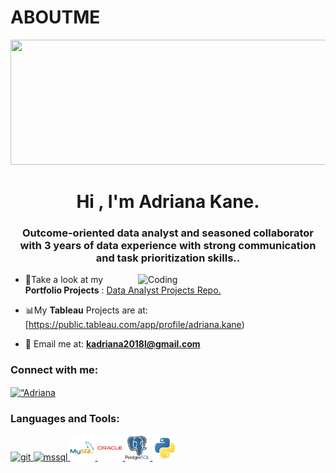 # ABOUTME
<img src="https://drive.google.com/file/d/1Y8XHaeIf7oRnIIqIoYSbrNQ09QaFMPHI/view?usp=sharing" width="840" height="200" allow="autoplay">
<h1 align="center">Hi , I'm Adriana Kane.</h1>
<h3 align="center">Outcome-oriented data analyst and seasoned collaborator with 3 years of data experience with strong communication and task prioritization skills..</h3>
<img align="right" alt="Coding" width="300" src="https://cdn.dribbble.com/users/2646423/screenshots/5507196/computer.gif">

- 📄Take a look at my **Portfolio Projects** : [Data Analyst Projects Repo.](https://github.com/kanea18/Portfolio)

- 📊My **Tableau** Projects are at: [https://public.tableau.com/app/profile/adriana.kane)

- 📧 Email me at: **kadriana2018l@gmail.com**

<h3 align="left">Connect with me:</h3>
<p align="left">
<a href="www.linkedin.com/in/adriana-kane/" target="blank"><img align="center" src="https://raw.githubusercontent.com/rahuldkjain/github-profile-readme-generator/master/src/images/icons/Social/linked-in-alt.svg" alt=“Adriana Kane” height="30" width="40" /></a>
</p>

<h3 align="left">Languages and Tools:</h3>
<p align="left"> <a href="https://www.tableau.com/" target="_blank"> <img src="https://www.tableau.com/sites/default/files/2022-04/TableauLogo_RGB.png" alt="git" width="40" height="40"/> </a> <a href="https://www.microsoft.com/en-us/sql-server" target="_blank"> <img src="https://www.svgrepo.com/show/303229/microsoft-sql-server-logo.svg" alt="mssql" width="40" height="40"/> </a> <a href="https://www.mysql.com/" target="_blank"> <img src="https://raw.githubusercontent.com/devicons/devicon/master/icons/mysql/mysql-original-wordmark.svg" alt="mysql" width="40" height="40"/> </a> <a href="https://www.oracle.com/" target="_blank"> <img src="https://raw.githubusercontent.com/devicons/devicon/master/icons/oracle/oracle-original.svg" alt="oracle" width="40" height="40"/> </a> <a href="https://www.postgresql.org" target="_blank"> <img src="https://raw.githubusercontent.com/devicons/devicon/master/icons/postgresql/postgresql-original-wordmark.svg" alt="postgresql" width="40" height="40"/> </a> <a href="https://www.python.org" target="_blank"> <img src="https://raw.githubusercontent.com/devicons/devicon/master/icons/python/python-original.svg" alt="python" width="40" height="40"/> </

